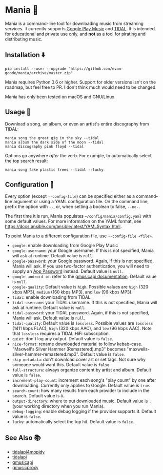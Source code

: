 # Mania 👻

Mania is a command-line tool for downloading music from streaming services. It currently supports [Google Play Music](https://play.google.com/music) and [TIDAL](https://tidal.com). It is intended for educational and private use only, and **not** as a tool for pirating and distributing music.

## Installation :arrow_down:

```
pip install --user --upgrade "https://github.com/evan-goode/mania/archive/master.zip"
```

Mania requires Python 3.6 or higher. Support for older versions isn't on the roadmap, but feel free to PR. I don't think much would need to be changed.

Mania has only been tested on macOS and GNU/Linux.

## Usage :muscle:

Download a song, an album, or even an artist's entire discography from TIDAL:

```
mania song the great gig in the sky --tidal
mania album the dark side of the moon --tidal
mania discography pink floyd --tidal
```

Options go anywhere _after_ the verb. For example, to automatically select the top search result:

```
mania song fake plastic trees --tidal --lucky
```

## Configuration :wrench:

Every option (except `--config-file`) can be specified either as a command-line argument or using a YAML configuration file. On the command line, prefix the option with `--`, or, when setting a boolean to false, `--no-`.

The first time it is run, Mania populates `~/config/mania/config.yaml` with some default values. For more information on the YAML format, see https://docs.ansible.com/ansible/latest/YAMLSyntax.html.

To point Mania to a different configuration file, use `--config-file <file>`.

- `google`: enable downloading from Google Play Music
- `google-username`: your Google username. If this is not specified, Mania will ask at runtime. Default value is `null`.
- `google-password`: your Google password. Again, if this is not specified, Mania will ask. If you use two-factor authentication, you will need to supply an [App Password](https://support.google.com/accounts/answer/185833?hl=en) instead. Default value is `null`.
- `google-android-id`: refer to the [gmusicapi documentation](https://unofficial-google-music-api.readthedocs.io/en/latest/reference/mobileclient.html?highlight=android_id#gmusicapi.clients.Mobileclient.login). Default value is `null`.
- `google-quality`: Default value is `high`. Possible values are `high` (320 kbps MP3), `medium` (160 kbps MP3), and `low` (96 kbps MP3).
- `tidal`: enable downloading from TIDAL
- `tidal-username`: your TIDAL username. If this is not specified, Mania will ask at runtime. Default value is `null`.
- `tidal-password`: your TIDAL password. Again, if this is not specified, Mania will ask. Default value is `null`.
- `tidal-quality`: Default value is `lossless`. Possible values are `lossless` (1411 kbps FLAC), `high` (320 kbps AAC), and `low` (96 kbps AAC). Note that `lossless` requires a TIDAL HiFi subscription.
- `quiet`: don't log any output. Default value is `false`.
- `nice-format`: rename downloaded material to follow kebab-case. "Maxwell's Silver Hammer (Remastered).mp3" becomes "maxwells-silver-hammer-remastered.mp3". Default value is `false`.
- `skip-metadata`: don't download cover art or set tags. Not sure why someone would want this. Default value is `false`.
- `full-structure`: always organize content by artist and album. Default value is `false`.
- `increment-play-count`: increment each song's "play count" by one after downloading. Currently only applies to Google. Default value is `true`.
- `search-count`: how many results from each provider to include in the search. Default value is `8`.
- `output-directory`: where to put downloaded music. Default value is `.` (your working directory when you run Mania).
- `debug-logging`: enable debug logging if the provider supports it. Default value is `false`.
- `lucky`: automatically select the top hit. Default value is `false`.

## See Also :books:

- [tidalapi4mopidy](https://github.com/mones88/python-tidal)
- [tidalapi](https://github.com/tamland/python-tidal)
- [gmusicapi](https://unofficial-google-music-api.readthedocs.io/en/latest/)
- [gmusicproxy](https://gmusicproxy.net/)
